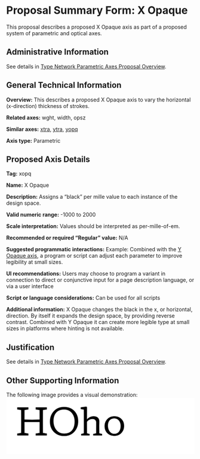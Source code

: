 # Proposal Summary Form: X Opaque

This proposal describes a proposed X Opaque axis as part of a proposed system of parametric and optical axes.

## Administrative Information

See details in [Type Network Parametric Axes Proposal Overview](Overview.md).

## General Technical Information

**Overview:** This describes a proposed X Opaque axis to vary the horizontal (x-direction) thickness of strokes.

**Related axes:** wght, width, opsz

**Similar axes:** [xtra](ProposalSummary_xtra.md), [ytra](ProposalSummary_ytra.md), [yopq](ProposalSummary_yopq.md)

**Axis type:** Parametric

## Proposed Axis Details

**Tag:** xopq

**Name:** X Opaque

**Description:** Assigns a “black” per mille value to each instance of the design space.

**Valid numeric range:**  -1000 to 2000

**Scale interpretation:** Values should be interpreted as per-mille-of-em.

**Recommended or required “Regular” value:** N/A

**Suggested programmatic interactions:** Example: Combined with the [Y Opaque axis](ProposalSummary_yopq.md),
a program or script can adjust each parameter to improve legibility at small sizes.

**UI recommendations:** Users may choose to program a variant in connection to direct or
conjunctive input for a page description language, or via a user interface

**Script or language considerations:** Can be used for all scripts

**Additional information:** X Opaque changes the black in the x, or horizontal, direction. By
itself it expands the design space, by providing reverse contrast. Combined with Y Opaque it
can create more legible type at small sizes in platforms where hinting is not available.

## Justification

See details in [Type Network Parametric Axes Proposal Overview](Overview.md).

## Other Supporting Information

The following image provides a visual demonstration:
![Demonstration](demos/animation-xopq.gif)
